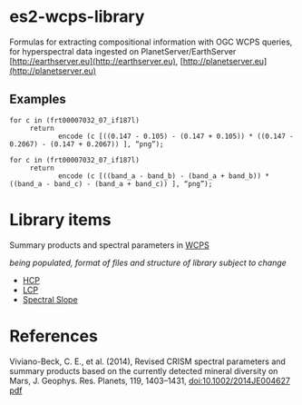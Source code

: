 # es2-wcps-library

Formulas for extracting compositional information with OGC WCPS queries, for hyperspectral data ingested on PlanetServer/EarthServer [http://earthserver.eu](http://earthserver.eu), [http://planetserver.eu](http://planetserver.eu)

## Examples

```
for c in (frt00007032_07_if187l) 
     return
            encode (c [((0.147 - 0.105) - (0.147 + 0.105)) * ((0.147 -    0.2067) - (0.147 + 0.2067)) ], “png”);

for c in (frt00007032_07_if187l) 
     return
            encode (c [((band_a - band_b) - (band_a + band_b)) * ((band_a - band_c) - (band_a + band_c)) ], “png”);
```

# Library items 

Summary products and spectral parameters in [WCPS](https://en.wikipedia.org/wiki/Web_Coverage_Processing_Service)

_being populated, format of files and structure of library subject to change_

* [HCP](hcp.txt)
* [LCP](lcp.txt)
* [Spectral Slope](islope.txt)


# References

Viviano-Beck, C. E., et al. (2014), Revised CRISM spectral parameters and summary products based on the currently detected mineral diversity on Mars, J. Geophys. Res. Planets, 119, 1403–1431, [doi:10.1002/2014JE004627](http://dx.doi.org/10.1002/2014JE004627 ) [pdf](http://authors.library.caltech.edu/53039/1/jgre20270.pdf)


